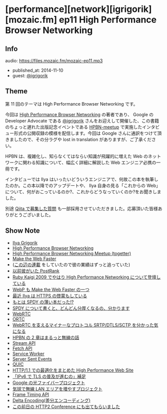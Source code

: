 # [performance][network][igrigorik][mozaic.fm] ep11 High Performance Browser Networking

## Info

audio: https://files.mozaic.fm/mozaic-ep11.mp3

- published_at: 2014-11-10
- guest: [@igrigorik](https://twitter.com/igrigorik)


## Theme

第 11 回のテーマは High Performance Browser Networking です。

今回は [High Performance Browser Networking](http://chimera.labs.oreilly.com/books/1230000000545) の著者であり、 Google の Developer Advocate である [@igrigorik](https://twitter.com/igrigorik/) さんをお迎えして開催した、この書籍のちょっと遅れた出版記念イベントである [HPBN-meetup](http://googledevjp.blogspot.jp/2014/10/blog-post.html) で実施したインタビュー形式の公開収録の模様を配信します。今回は Google さんに通訳をつけて頂きましたので、その分ラグや lost in translation がありますが、ご了承ください。

HPBN は、複雑化し、知らなくてはならい知識が飛躍的に増えた Web のネットワークに関わる知識について、幅広く詳細に解説した Web エンジニア必携の一冊です。

インタビューでは Ilya はいったいどういうエンジニアで、何故この本を執筆したのか。この本以降でのアップデートや、 Ilya 自身の見る「これからの Web」について、何がおこっているのか?、これからどうなっていくのか?をお聞きしました。

別途 [Qiita で募集した質問](http://qiita.com/Jxck_/items/a0cea350cc982915d092) も一部採用させていただきました。応募頂いた皆様ありがとうございました。


## Show Note

- [Ilya Grigorik](https://www.igvita.com/)
- [High Performance Browser Networking](http://chimera.labs.oreilly.com/books/1230000000545)
- [High Performance Browser Networking Meetup (togetter)](http://togetter.com/li/741422)
- [Make the Web Faster](https://developers.google.com/speed/)
- ([この辺の連載](http://html5experts.jp/jxck/1415/) をしていたので彼の業績はずっと追っていた)
- [以前彼がいた PostRank](http://en.wikipedia.org/wiki/PostRank)
- [Ruby Kaigi 2009 でやはり High Performance Networking について登壇している](http://rubykaigi.org/2009/ja/talks/18M04)
- [WebP も Make the Web Faster の一つ](https://developers.google.com/speed/webp/)
- [最近 Ilya は HTTPS の啓蒙もしている](https://www.google.com/events/io/schedule/session/84d2d68d-a2bc-e311-b297-00155d5066d7)
- [もとは SPDY の薄い本だった!?](http://www.chromium.org/spdy)
- [SPDY について書くと、どんどん分厚くなるの、分かります](http://jxck.hatenablog.com/entry/20130620/1371728186)
- [WebRTC](http://webrtc.org)
- [ORTC](http://ortc.org)
- [WebRTC を支えるマイナーなプロトコル SRTP/DTLS/SCTP を分かった気になる](http://www.slideshare.net/iwashi86/20140801-web-rtcmeetup3r3)
- [HPBN の 2 章はまるっと無線の話](http://chimera.labs.oreilly.com/books/1230000000545/pt02.html)
- [Stream API](https://streams.spec.whatwg.org/)
- [Fetch API](https://fetch.spec.whatwg.org/)
- [Service Worker](http://www.w3.org/TR/service-workers/)
- [Server Sent Events](http://www.w3.org/TR/eventsource/)
- [QUIC](http://www.chromium.org/quic)
- [HTTP/1.1 での最適化をまとめた High Performance Web Site](http://shop.oreilly.com/product/9780596529307.do)
- [「IPv6 で TLS の普及が進むの」補足](https://twitter.com/igrigorik/status/529812386912288769)
- [Google の光ファイバープロジェクト](https://fiber.google.com/about2/)
- [気球で無線 LAN エリアを増やすプロジェクト](http://www.google.com/loon/)
- [Frame Timing API](https://w3c.github.io/frame-timing/)
- [Delta Encoding(差分エンコーディング)](https://github.com/GoogleChrome/delta-encoding)
- [この前日の HTTP2 Conference にも出てもらいました](http://http2study.connpass.com/event/9209/)
